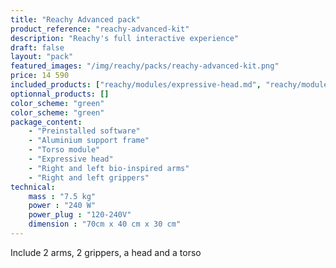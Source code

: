 ```yaml
---
title: "Reachy Advanced pack"
product_reference: "reachy-advanced-kit"
description: "Reachy's full interactive experience"
draft: false
layout: "pack"
featured_images: "/img/reachy/packs/reachy-advanced-kit.png"
price: 14 590
included_products: ["reachy/modules/expressive-head.md", "reachy/modules/chest.md", "reachy/modules/bioinspired-arm.md", "reachy/modules/gripper.md"]
optionnal_products: []
color_scheme: "green"
color_scheme: "green"
package_content: 
    - "Preinstalled software"
    - "Aluminium support frame"
    - "Torso module"
    - "Expressive head"
    - "Right and left bio-inspired arms" 
    - "Right and left grippers"
technical:
    mass : "7.5 kg"
    power : "240 W"
    power_plug : "120-240V"
    dimension : "70cm x 40 cm x 30 cm"
---
```


Include 2 arms, 2 grippers, a head and a torso
